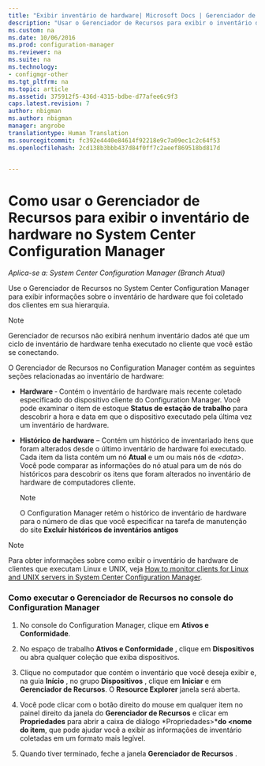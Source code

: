 ```yaml
---
title: "Exibir inventário de hardware| Microsoft Docs | Gerenciador de Recursos"
description: "Usar o Gerenciador de Recursos para exibir o inventário de hardware no System Center Configuration Manager."
ms.custom: na
ms.date: 10/06/2016
ms.prod: configuration-manager
ms.reviewer: na
ms.suite: na
ms.technology:
- configmgr-other
ms.tgt_pltfrm: na
ms.topic: article
ms.assetid: 375912f5-436d-4315-bdbe-d77afee6c9f3
caps.latest.revision: 7
author: nbigman
ms.author: nbigman
manager: angrobe
translationtype: Human Translation
ms.sourcegitcommit: fc392e4440e84614f92218e9c7a09ec1c2c64f53
ms.openlocfilehash: 2cd138b3bbb437d84f0ff7c2aeef869518bd817d


---
```

# <a name="how-to-use-resource-explorer-to-view-hardware-inventory-in-system-center-configuration-manager"></a>Como usar o Gerenciador de Recursos para exibir o inventário de hardware no System Center Configuration Manager

*Aplica-se a: System Center Configuration Manager (Branch Atual)*

Use o Gerenciador de Recursos no System Center Configuration Manager para exibir informações sobre o inventário de hardware que foi coletado dos clientes em sua hierarquia.  

> [!NOTE]  
>  Gerenciador de recursos não exibirá nenhum inventário dados até que um ciclo de inventário de hardware tenha executado no cliente que você estão se conectando.  

 O Gerenciador de Recursos no Configuration Manager contém as seguintes seções relacionadas ao inventário de hardware:  

-   **Hardware** ‑ Contém o inventário de hardware mais recente coletado especificado do dispositivo cliente do Configuration Manager. Você pode examinar o item de estoque **Status de estação de trabalho** para descobrir a hora e data em que o dispositivo executado pela última vez um inventário de hardware.  

-   **Histórico de hardware** – Contém um histórico de inventariado itens que foram alterados desde o último inventário de hardware foi executado. Cada item da lista contém um nó **Atual** e um ou mais nós de *<data\>*. Você pode comparar as informações do nó atual para um de nós do históricos para descobrir os itens que foram alterados no inventário de hardware de computadores cliente.  

    > [!NOTE]  
    >  O Configuration Manager retém o histórico de inventário de hardware para o número de dias que você especificar na tarefa de manutenção do site **Excluir históricos de inventários antigos**  

> [!NOTE]  
>  Para obter informações sobre como exibir o inventário de hardware de clientes que executam Linux e UNIX, veja [How to monitor clients for Linux and UNIX servers in System Center Configuration Manager](../../../../core/clients/manage/monitor-clients-for-linux-and-unix-servers.md).  

### <a name="how-to-run-resource-explorer-from-the-configuration-manager-console"></a>Como executar o Gerenciador de Recursos no console do Configuration Manager  

1.  No console do Configuration Manager, clique em **Ativos e Conformidade**.  

2.  No espaço de trabalho **Ativos e Conformidade** , clique em **Dispositivos** ou abra qualquer coleção que exiba dispositivos.  

3.  Clique no computador que contém o inventário que você deseja exibir e, na guia **Início** , no grupo **Dispositivos** , clique em **Iniciar** e em **Gerenciador de Recursos**. O **Resource Explorer** janela será aberta.  

4.  Você pode clicar com o botão direito do mouse em qualquer item no painel direito da janela do **Gerenciador de Recursos** e clicar em **Propriedades** para abrir a caixa de diálogo *Propriedades\>***do <nome do item**, que pode ajudar você a exibir as informações de inventário coletadas em um formato mais legível.  

5.  Quando tiver terminado, feche a janela **Gerenciador de Recursos** .  



<!--HONumber=Dec16_HO3-->


